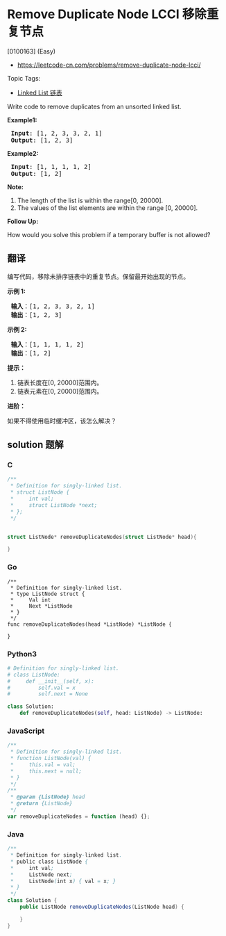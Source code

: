 # Remove Duplicate Node LCCI 移除重复节点

[0100163] (Easy)

- https://leetcode-cn.com/problems/remove-duplicate-node-lcci/

Topic Tags:

- [Linked List 链表](https://leetcode-cn.com/tag/linked-list/)

Write code to remove duplicates from an unsorted linked list.

**Example1:**

<pre><strong> Input</strong>: [1, 2, 3, 3, 2, 1]
<strong> Output</strong>: [1, 2, 3]
</pre>

**Example2:**

<pre><strong> Input</strong>: [1, 1, 1, 1, 2]
<strong> Output</strong>: [1, 2]
</pre>

**Note:**

1.  The length of the list is within the range\[0, 20000\].
2.  The values of the list elements are within the range \[0, 20000\].

**Follow Up:**

How would you solve this problem if a temporary buffer is not allowed?

## 翻译

编写代码，移除未排序链表中的重复节点。保留最开始出现的节点。

**示例 1:**

<pre><strong> 输入</strong>：[1, 2, 3, 3, 2, 1]
<strong> 输出</strong>：[1, 2, 3]
</pre>

**示例 2:**

<pre><strong> 输入</strong>：[1, 1, 1, 1, 2]
<strong> 输出</strong>：[1, 2]
</pre>

**提示：**

1.  链表长度在\[0, 20000\]范围内。
2.  链表元素在\[0, 20000\]范围内。

**进阶：**

如果不得使用临时缓冲区，该怎么解决？

## solution 题解

### C

```c
/**
 * Definition for singly-linked list.
 * struct ListNode {
 *     int val;
 *     struct ListNode *next;
 * };
 */


struct ListNode* removeDuplicateNodes(struct ListNode* head){

}


```

### Go

```golang
/**
 * Definition for singly-linked list.
 * type ListNode struct {
 *     Val int
 *     Next *ListNode
 * }
 */
func removeDuplicateNodes(head *ListNode) *ListNode {

}
```

### Python3

```python
# Definition for singly-linked list.
# class ListNode:
#     def __init__(self, x):
#         self.val = x
#         self.next = None

class Solution:
    def removeDuplicateNodes(self, head: ListNode) -> ListNode:
```

### JavaScript

```javascript
/**
 * Definition for singly-linked list.
 * function ListNode(val) {
 *     this.val = val;
 *     this.next = null;
 * }
 */
/**
 * @param {ListNode} head
 * @return {ListNode}
 */
var removeDuplicateNodes = function (head) {};
```

### Java

```java
/**
 * Definition for singly-linked list.
 * public class ListNode {
 *     int val;
 *     ListNode next;
 *     ListNode(int x) { val = x; }
 * }
 */
class Solution {
    public ListNode removeDuplicateNodes(ListNode head) {

    }
}
```
